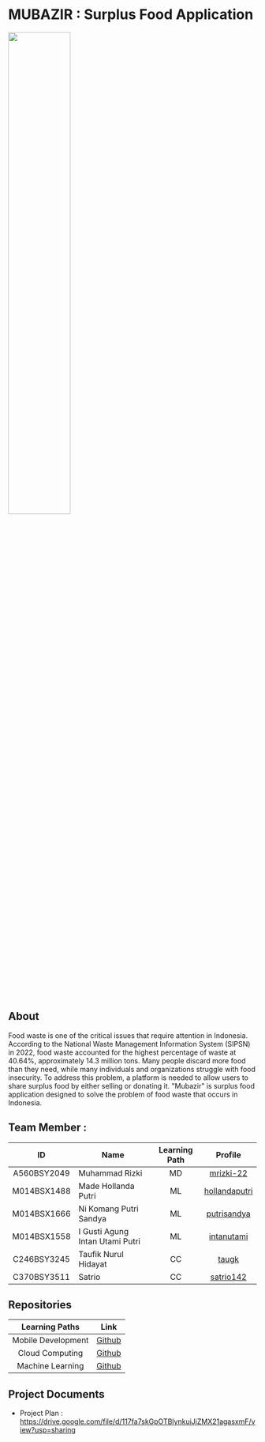# MUBAZIR : Surplus Food Application

<img src="https://github.com/Mubazir-Bangkit-2023/.github/assets/95016158/f4a7c570-a890-43ee-b4cd-a67724b9f271" width="50%" height="50%">


## About
Food waste is one of the critical issues that require attention in Indonesia. According to the National Waste Management Information System (SIPSN) in 2022, food waste accounted for the highest percentage of waste at 40.64%, approximately 14.3 million tons. Many people discard more food than they need, while many individuals and organizations struggle with food insecurity. To address this problem, a platform is needed to allow users to share surplus food by either selling or donating it. "Mubazir" is surplus food application designed to solve the problem of food waste that occurs in Indonesia. 

## Team Member :

| ID           | Name                                | Learning Path | Profile |
| :------------: | ----------------------------------- | :--------------: | :-------: |
| A560BSY2049  | Muhammad Rizki                      | MD             |    [mrizki-22](https://github.com/mrizki-22)    |
| M014BSX1488  | Made Hollanda Putri                 | ML             |    [hollandaputri](https://github.com/hollandaputri)     |
| M014BSX1666  | Ni Komang Putri Sandya              | ML             |    [putrisandya](https://github.com/putrisandya)     |
| M014BSX1558  | I Gusti Agung Intan Utami Putri     | ML             |    [intanutami](https://github.com/intanutami)     |
| C246BSY3245  | Taufik Nurul Hidayat                | CC             |    [taugk](https://github.com/taugk)     |
| C370BSY3511  | Satrio                              | CC             |    [satrio142](https://github.com/satrio142)     |

## Repositories
|   Learning Paths   |                                Link                                |
| :----------------: | :----------------------------------------------------------------: |
| Mobile Development | [Github](https://github.com/Mubazir-Bangkit-2023/mubazir-android) |
|  Cloud Computing  | [Github](https://github.com/Mubazir-Bangkit-2023/mubazir-cloud-computing)  |
|   Machine Learning  | [Github](https://github.com/Mubazir-Bangkit-2023/mubazir-machine-learning)  |

## Project Documents
- Project Plan : https://drive.google.com/file/d/117fa7skGpOTBlynkuiJjZMX21agasxmF/view?usp=sharing
